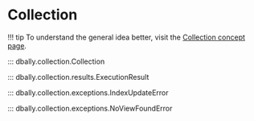# Collection

!!! tip
    To understand the general idea better, visit the [Collection concept page](../concepts/collections.md).

::: dbally.collection.Collection

::: dbally.collection.results.ExecutionResult

::: dbally.collection.exceptions.IndexUpdateError

::: dbally.collection.exceptions.NoViewFoundError

